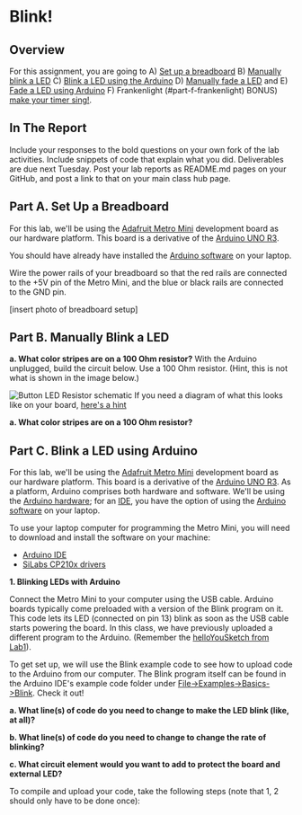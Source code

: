 # Blink!
 
## Overview
For this assignment, you are going to 
A) [Set up a breadboard](#part-a-set-up-a-breadboard) 
B) [Manually blink a LED](#part-b-manually-blink-a-led) 
C) [Blink a LED using the Arduino](#part-c-blink-led-using-the-Arduino)
D) [Manually fade a LED](#part-d-manually-face-a-led) and 
E) [Fade a LED using Arduino](#part-e-timer)
F) Frankenlight (#part-f-frankenlight)
BONUS) [make your timer sing!](#part-e-tone).
 
## In The Report
Include your responses to the bold questions on your own fork of the lab activities. Include snippets of code that explain what you did. Deliverables are due next Tuesday. Post your lab reports as README.md pages on your GitHub, and post a link to that on your main class hub page.

## Part A. Set Up a Breadboard

For this lab, we'll be using the [Adafruit Metro Mini](https://www.adafruit.com/product/2590) development board as our hardware platform. This board is a derivative of the [Arduino UNO R3](https://store.arduino.cc/usa/arduino-uno-rev3). 

You should have already have installed the [Arduino software](http://arduino.cc/en/Main/Software) on your laptop.

Wire the power rails of your breadboard so that the red rails are connected to the +5V pin of the Metro Mini, and the blue or black rails are connected to the GND pin.  

[insert photo of breadboard setup]

## Part B. Manually Blink a LED

**a. What color stripes are on a 100 Ohm resistor?**
With the Arduino unplugged, build the circuit below. Use a 100 Ohm resistor. (Hint, this is not what is shown in the image below.)

![Button LED Resistor schematic]()
If you need a diagram of what this looks like on your board, [here's a hint](docs/button_led_resistor_diagram.png)

**a. What color stripes are on a 100 Ohm resistor?**



## Part C. Blink a LED using Arduino


For this lab, we'll be using the [Adafruit Metro Mini](https://www.adafruit.com/product/2590) development board as our hardware platform. This board is a derivative of the [Arduino UNO R3](https://store.arduino.cc/usa/arduino-uno-rev3). As a platform, Arduino comprises both hardware and software. We'll be using the [Arduino hardware](http://arduino.cc/en/Main/Hardware); for an [IDE](http://en.wikipedia.org/wiki/Integrated_development_environment), you have the option of using the [Arduino software](http://arduino.cc/en/Main/Software) on your laptop.
 
To use your laptop computer for programming the Metro Mini, you will need to download and install the software on your machine:
* [Arduino IDE](https://www.arduino.cc/en/Main/Software) 
* [SiLabs CP210x drivers](http://www.silabs.com/products/mcu/pages/usbtouartbridgevcpdrivers.aspx)
 
**1. Blinking LEDs with Arduino**

Connect the Metro Mini to your computer using the USB cable. Arduino boards typically come preloaded with a version of the Blink program on it. This code lets its LED (connected on pin 13) blink as soon as the USB cable starts powering the board. In this class, we have previously uploaded a different program to the Arduino. (Remember the [helloYouSketch from Lab1](https://github.com/FAR-Lab/Developing-and-Designing-Interactive-Devices/wiki/Lab-%232#2-helloyou-test)). 

To get set up, we will use the Blink example code to see how to upload code to the Arduino from our computer. The Blink program itself can be found in the Arduino IDE's example code folder under [File->Examples->Basics->Blink](https://www.arduino.cc/en/Tutorial/Blink). Check it out!

**a. What line(s) of code do you need to change to make the LED blink (like, at all)?**

**b. What line(s) of code do you need to change to change the rate of blinking?**

**c. What circuit element would you want to add to protect the board and external LED?**
 
To compile and upload your code, take the following steps (note that 1, 2 should only have to be done once):